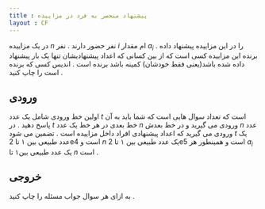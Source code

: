 ```yaml
---
title : پیشنهاد منحصر به فرد در مزاییده
layout : CF
---
```

در یک مزاییده 
$n$
نفر حضور دارند
.
نفر 
$i$
ام مقدار
$a_i$
را در این مزاییده پیشنهاد داده
.
برنده این مزاییده کسی است که از بین کسانی که اعداد پیشنهادیشان تنها یک بار پیشنهاد داده شده باشد(یعنی فقط خودشان) کمینه باشد برنده است
.
اندیس کسی که برنده است را چاپ کنید
.


## ورودی

اولین خط ورودی شامل یک عدد
$t$
است که تعداد سوال هایی است که شما باید به آن پاسخ دهید
.
در
$t$
خط بعدی 
در هر خط یک عدد 
$n$
ورودی می گیرید و در خط بعدش
$n$
عدد ورودی می گیرید که اعداد پیشنهادی افراد داخل مزاییده است
.
تضمین می شود
$t$
یک عدد طبیعی بین ۱ تا
2e4
است و 
$n$
یک عدد طبیعی بین ۱ تا
2e5 
است و همینطور هر
$a_i$
یک عدد طبیعی بین۱ تا
$n$
است
.

## خروجی
به ازای هر سوال جواب مسئله را چاپ کنید
.
